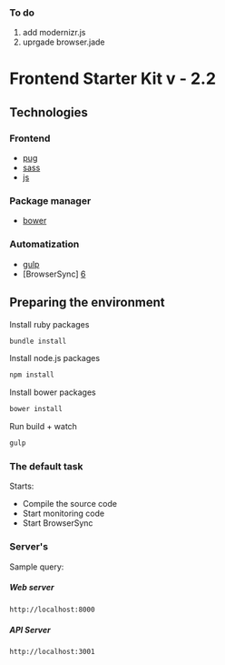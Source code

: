 ### To do

1. add modernizr.js
2. uprgade browser.jade


# Frontend Starter Kit v - 2.2

## Technologies

### Frontend

* [pug][1]
* [sass][2]
* [js][3]

### Package manager

* [bower][4]

### Automatization

* [gulp][5]
* [BrowserSync] [6]

##  Preparing the environment

Install ruby packages

~~~bash
bundle install
~~~

Install node.js packages

~~~bash
npm install
~~~

Install bower packages

~~~bash
bower install
~~~

Run build + watch

~~~bash
gulp
~~~

### The default task
Starts:
* Compile the source code
* Start monitoring code
* Start BrowserSync

###  Server's
Sample query:

#####  Web server
~~~bash
http://localhost:8000
~~~

#####  API Server
~~~bash
http://localhost:3001
~~~

[1]: https://pugjs.org/
[2]: http://sass-lang.com/
[3]: http://www.ecmascript.org/
[4]: http://bower.io/
[5]: http://gulpjs.com/
[6]: https://www.browsersync.io/

